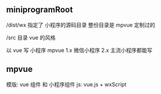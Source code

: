 ## miniprogramRoot
/dist/wx
指定了 小程序的源码目录
整份目录是 mpvue 定制过的

/src 目录 vue 的风格

以 vue 写 小程序
mpvue 1.x  微信小程序
2.x 主流小程序都能写


## mpvue
模版: vue 组件 和 小程序组件
js: vue.js + wxScript
